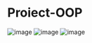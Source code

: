 # Proiect-OOP
![image](https://user-images.githubusercontent.com/106607223/171221231-a593260e-a94d-40c0-8fb6-3f1dd0402b9a.png)
![image](https://user-images.githubusercontent.com/106607223/171221360-b4743239-680f-4a3f-8739-7e21668b2e4b.png)
![image](https://user-images.githubusercontent.com/106607223/171221538-a52b65b7-d0ec-4f96-8889-8f1fec75203f.png)
